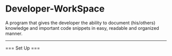 # Developer-WorkSpace
A program that gives the developer the ability to document (his/others) knowledge and important code snippets in easy, readable and organized manner.

<hr>

=== Set Up === 

